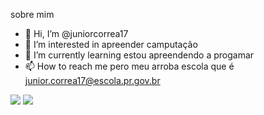 sobre mim
- 👋 Hi, I’m @juniorcorrea17
- 👀 I’m interested in apreender camputação
- 🌱 I’m currently learning estou apreendendo a progamar
 - 📫 How to reach me pero meu arroba escola que é junior.correa17@escola.pr.gov.br

<!---
juniorcorrea17/juniorcorrea17 is a ✨ special ✨ repository because its `README.md` (this file) appears on your GitHub profile.
You can click the Preview link to take a look at your changes.
--->
![](https://img.shields.io/badge/Scratch-4D97FF?style=for-the-badge&logo=Scratch&logoColor=white)
![](https://img.shields.io/badge/JavaScript-323330?style=for-the-badge&logo=javascript&logoColor=F7DF1E)



